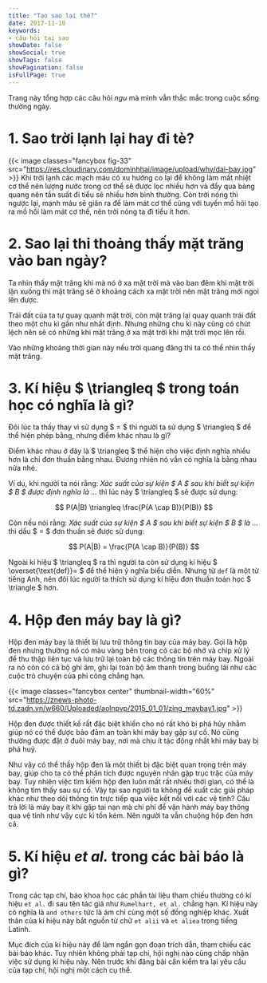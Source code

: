 ```yaml
---
title: "Tạo sao lại thế?"
date: 2017-11-10
keywords:
- câu hỏi tại sao
showDate: false
showSocial: true
showTags: false
showPagination: false
isFullPage: true
---
```

Trang này tổng hợp các câu hỏi *ngu* mà mình vẫn thắc mắc trong cuộc sống thường ngày.

<!--toc-->

# 1. Sao trời lạnh lại hay đi tè?
{{< image classes="fancybox fig-33" src="https://res.cloudinary.com/dominhhai/image/upload/why/dai-bay.jpg" >}}
Khi trời lạnh các mạch máu có xu hướng co lại để không làm mất nhiệt cơ thể nên lượng nước trong cơ thể sẽ được lọc nhiều hơn và đẩy qua bàng quang nên tần suất đi tiểu sẽ nhiều hơn bình thường. Còn trời nóng thì ngược lại, mạnh máu sẽ giãn ra để làm mát cơ thể cùng với tuyến mồ hôi tạo ra mồ hồi làm mát cơ thể, nên trời nóng ta đi tiểu ít hơn.

# 2. Sao lại thi thoảng thấy mặt trăng vào ban ngày?
Ta nhìn thấy mặt trăng khi mà nó ở xa mặt trời mà vào ban đêm khi mặt trời lặn xuống thì mặt trăng sẽ ở khoảng cách xa mặt trời nên mặt trăng mới ngoi lên được.

Trái đất của ta tự quay quanh mặt trời, còn mặt trăng lại quay quanh trái đất theo một chu kì gần như nhất định. Nhưng những chu kì này cũng có chút lệch nên sẽ có những khi mặt trăng ở xa mặt trời khi mặt trời mọc lên rồi.

Vào những khoảng thời gian này nếu trời quang đãng thì ta có thể nhìn thấy mặt trăng.

# 3. Kí hiệu $ \triangleq $ trong toán học có nghĩa là gì?
Đôi lúc ta thấy thay vì sử dụng $ = $ thì người ta sử dụng $ \triangleq $ để thể hiện phép bằng, nhưng điểm khác nhau là gì?

Điểm khác nhau ở đây là $ \triangleq $ thể hiện cho việc định nghĩa nhiều hơn là chỉ đơn thuần bằng nhau. Đương nhiên nó vẫn có nghĩa là bằng nhau nữa nhé.

Ví dụ, khi người ta nói rằng: *Xác suất của sự kiện $ A $ sau khi biết sự kiện $ B $ được định nghĩa là ...* thì lúc này $ \triangleq $ sẽ được sử dụng:

$$ P(A|B) \triangleq \frac{P(A \cap B)}{P(B)} $$

Còn nếu nói rằng: *Xác suất của sự kiện $ A $ sau khi biết sự kiện $ B $ là ...* thì dấu $ = $ đơn thuần sẽ được sử dụng:

$$ P(A|B) = \frac{P(A \cap B)}{P(B)} $$

Ngoài kí hiệu $ \triangleq $ ra thì người ta còn sử dụng kí hiệu $ \overset{\text{def}}= $ để thể hiện ý nghĩa biểu diễn. Nhưng từ `def` là một từ tiếng Anh, nên đôi lúc người ta thích sử dụng kí hiệu đơn thuần toán học $ \triangle $ hơn.

# 4. Hộp đen máy bay là gì?
Hộp đen máy bay là thiết bị lưu trữ thông tin bay của máy bay. Gọi là hộp đen nhưng thường nó có màu vàng bên trong có các bộ nhớ và chip xử lý để thu thập liên tục và lưu trữ lại toàn bộ các thông tin trên máy bay. Ngoài ra nó còn có cả bộ ghi âm, ghi lại toàn bộ âm thanh trong buồng lái như các cuộc trò chuyện của phi công chẳng hạn.

{{< image classes="fancybox center" thumbnail-width="60%" src="https://znews-photo-td.zadn.vn/w660/Uploaded/aolnpvp/2015_01_01/zing_maybay1.jpg" >}}

Hộp đen được thiết kế rất đặc biệt khiến cho nó rất khó bị phá hủy nhằm giúp nó có thể được bảo đảm an toàn khi máy bay gặp sự cố. Nó cũng thường được đặt ở đuôi máy bay, nơi mà chịu ít tác động nhất khi máy bay bị phá huỷ.

Như vậy có thể thấy hộp đen là một thiết bị đặc biệt quan trọng trên máy bay, giúp cho ta có thể phân tích được nguyên nhân gặp trục trặc của máy bay. Tuy nhiên việc tìm kiếm hộp đen luôn mất rất nhiều thời gian, có thể là không tìm thấy sau sự cố. Vậy tại sao người ta không đề xuất các giải pháp khác như theo dõi thông tin trực tiếp qua việc kết nối với các vệ tinh? Câu trả lời là máy bay ít khi gặp tai nạn mà chi phí để vận hành máy bay thông qua vệ tinh như vậy cực kì tốn kém. Nên người ta vẫn chuộng hộp đen hơn cả.

# 5. Kí hiệu *et al.* trong các bài báo là gì?
Trong các tạp chí, báo khoa học các phần tài liệu tham chiếu thường có kí hiệu `et al.` đi sau tên tác giả như `Rumelhart, et al.` chẳng hạn. Kí hiệu này có nghĩa là `and others` tức là ám chỉ cùng một số đồng nghiệp khác. Xuất thân của kí hiệu này bắt nguồn từ chữ `et alii` và `et aliea` trong tiếng Latinh.

Mục đích của kí hiệu này để làm ngắn gọn đoạn trích dẫn, tham chiếu các bài báo khác. Tuy nhiên không phải tạp chí, hội nghị nào cũng chấp nhận việc sử dụng kí hiệu này. Nên trước khi đăng bài cần kiểm tra lại yêu cầu của tạp chí, hội nghị một cách cụ thể.
